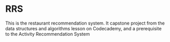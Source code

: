 # RRS
This is the restaurant recommendation system. It capstone project from the data structures and algorithms lesson on Codecademy, and a prerequisite to the Activity Recommendation System

